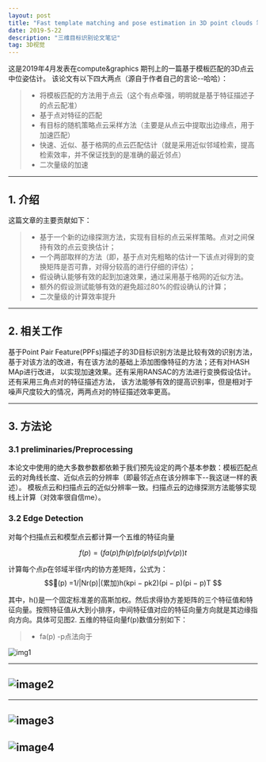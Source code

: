 ```yaml
---
layout: post
title: "Fast template matching and pose estimation in 3D point clouds 笔记"
date: 2019-5-22 
description: "三维目标识别论文笔记"
tag: 3D视觉 
---
```


这是2019年4月发表在compute&graphics 期刊上的一篇基于模板匹配的3D点云中位姿估计。
该论文有以下四大两点（源自于作者自己的言论--哈哈）：
> * 将模板匹配的方法用于点云（这个有点牵强，明明就是基于特征描述子的点云配准）
> * 基于点对特征的匹配
> * 有目标的随机策略点云采样方法（主要是从点云中提取出边缘点，用于加速匹配）
> * 快速、近似、基于格网的点云匹配估计（就是采用近似邻域检索，提高检索效率，并不保证找到的是准确的最近邻点）
> * 二次量级的加速

-----

## 1. 介绍

这篇文章的主要贡献如下：
> * 基于一个新的边缘探测方法，实现有目标的点云采样策略。点对之间保持有效的点云变换估计；
> * 一个两部取样的方法（即，基于点对先粗略的估计一下该点对得到的变换矩阵是否可靠，对得分较高的进行仔细的评估）；
> * 假设确认能够有效的起到加速效果，通过采用基于格网的近似方法。
> * 额外的假设测试能够有效的避免超过80%的假设确认的计算；
> * 二次量级的计算效率提升
----
## 2. 相关工作

基于Point Pair Feature(PPFs)描述子的3D目标识别方法是比较有效的识别方法，
基于对该方法的改进，有在该方法的基础上添加图像特征的方法；还有对HASH MAp进行改进，
以实现加速效果。还有采用RANSAC的方法进行变换假设估计。还有采用三角点对的特征描述方法，
该方法能够有效的提高识别率，但是相对于噪声尺度较大的情况，两两点对的特征描述效率更高。

----

## 3. 方法论



### 3.1 preliminaries/Preprocessing

本论文中使用的绝大多数参数都依赖于我们预先设定的两个基本参数：模板匹配点云的对角线长度、近似点云的分辨率（即最邻近点在该分辨率下--我这谜一样的表述）。
模板点云和扫描点云的近似分辨率一致。扫描点云的边缘探测方法能够实现线上计算（对效率很自信me）。

### 3.2 Edge Detection



对每个扫描点云和模型点云都计算一个五维的特征向量

$$f(p)=(fa(p) fh(p) fp(p) fs(p) fv(p))t$$

计算每个点p在邻域半径r内的协方差矩阵，公式为：
$$(p) =1/|Nr(p)|(累加)h(kpi − pk2)(pi − p)(pi − p)T $$

其中，h()是一个固定标准差的高斯加权。然后求得协方差矩阵的三个特征值和特征向量。按照特征值从大到小排序，中间特征值对应的特征向量方向就是其边缘指向方向。具体可见图2.
五维的特征向量f(p)数值分别如下：
> * fa(p) -p点法向于




![img1](https://github.com/my-lord/my-lord.github.io/blob/master/doc_imgae/2015-5-22/1.png)

----
![image2](https://github.com/my-lord/my-lord.github.io/blob/master/doc_imgae/2015-5-22/2.png)
----

----
![image3](https://github.com/my-lord/my-lord.github.io/blob/master/doc_imgae/2015-5-22/3.png)
----
![image4](https://github.com/my-lord/my-lord.github.io/blob/master/doc_imgae/2015-5-22/4.png)
----
